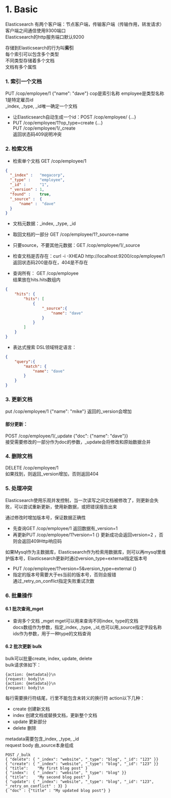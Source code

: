 # 1. Basic
Elasticsearch 有两个客户端：节点客户端，传输客户端（传输作用，转发请求）  
客户端之间通信使用9300端口  
Elasticsearch的http服务端口默认9200  

存储到Elasticsearch的行为叫**索引**  
每个索引可以包含多个类型  
不同类型存储着多个文档  
文档有多个属性  

### 1. 索引一个文档
PUT /cop/employee/1 {"name": "dave"}
cop是索引名称
employee是类型名称
1是特定雇员id  
_index, _type, _id唯一确定一个文档  
- 让Elasticsearch自动生成一个id：POST /cop/employee/ {...}
- PUT /cop/employee/1?op_type=create {...}  
  PUT /cop/employee/1/_create  
  返回状态码409说明冲突

### 2. 检索文档
- 检索单个文档
GET /cop/employee/1
```JSON
{
  "_index" :   "megacorp",
  "_type" :    "employee",
  "_id" :      "1",
  "_version" : 1,
  "found" :    true,
  "_source" :  {
      "name" :  "dave"
  }
}
```
- 文档元数据：_index, _type, _id  

- 取回文档的一部分 GET /cop/employee/1?_source=name 
- 只要source，不要其他元数据：GET /cop/employee/1/_source 

- 检查文档是否存在：curl -i -XHEAD http://localhost:9200/cop/employee/1  
返回状态码200是存在，404是不存在  
 
- 查询所有：
GET /cop/employee  
结果放在hits.hits数组内
```JSON
{
    "hits": {
        "hits": [
            {
                "_source":{
                    "name": "dave"
                }
            }
        ]
    }
}
```
- 表达式搜索
DSL领域特定语言：
```JSON
{
    "query":{
        "match": {
            "name": "dave"
        }
    }
}
```
### 3. 更新文档
put /cop/employee/1 {"name": "mike"}
返回的_version会增加  
#### 部分更新：
POST /cop/employee/1/_update {"doc": {"name": "dave"}}   
接受需要修改的一部分作为doc的参数，_update会将修改和原始数据合并
### 4. 删除文档
DELETE /cop/employee/1  
如果找到，则返回_version增加，否则返回404
### 5. 处理冲突
Elasticsearch使用乐观并发控制，当一次读写之间文档被修改了，则更新会失败，可以尝试重新更新，使用新数据，或把错误报告出来    

通过修改时增加版本号，保证数据正确性    
- 先查询GET /cop/employee/1 返回数据有_version=1  
- 再更新PUT /cop/employee/1?version=1 {} 更新成功会返回version=2 ，否则会返回409Http响应码  

如果Mysql作为主数据库，Elasticsearch作为检索用数据库，则可以再mysql里维护版本号，Elasticsearch更新时通过version_type=external指定版本号  
- PUT /cop/employee/1?version=5&version_type=external {}
- 指定的版本号需要大于es当前的版本号，否则会报错  
通过_retry_on_conflict指定失败重试次数
### 6. 批量操作
#### 6.1 批次查询_mget
- 查询多个文档 _mget
  mget可以用来查询不同index, type的文档  
  docs数组作为参数，指定_index, _type, _id,也可以用_source指定字段名称  
  ids作为参数，用于一种type的文档查询
#### 6.2 批次更新 bulk
bulk可以批量create, index, update, delete  
bulk请求体如下：
```text
{action: {metadata}}\n
{request: body}\n
{action: {metadata}}\n
{request: body}\n
```
每行需要换行符结尾，行里不能包含未转义的换行符
action以下几种：
- create 创建新文档
- index 创建文档或替换文档，更新整个文档
- update 更新部分
- delete 删除

metadata需要包含_index, _type, _id  
request body 由_source本身组成  
```
POST /_bulk
{ "delete": { "_index": "website", "_type": "blog", "_id": "123" }} 
{ "create": { "_index": "website", "_type": "blog", "_id": "123" }}
{ "title":    "My first blog post" }
{ "index":  { "_index": "website", "_type": "blog" }}
{ "title":    "My second blog post" }
{ "update": { "_index": "website", "_type": "blog", "_id": "123", "_retry_on_conflict" : 3} }
{ "doc" : {"title" : "My updated blog post"} } 

```